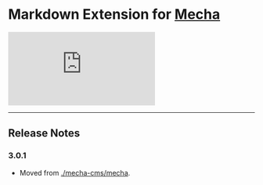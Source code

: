Markdown Extension for [Mecha](https://github.com/mecha-cms/mecha)
==================================================================

![Code Size](https://img.shields.io/github/languages/code-size/mecha-cms/x.markdown?color=%23444&style=for-the-badge)

---

Release Notes
-------------

### 3.0.1

 - Moved from [./mecha-cms/mecha](https://github.com/mecha-cms/mecha).